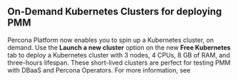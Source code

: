 ## On-Demand Kubernetes Clusters for deploying PMM
Percona Platform now enables you to spin up a Kubernetes cluster, on demand. Use the **Launch a new cluster** option on the new **Free Kubernetes** tab to deploy a Kubernetes cluster with 3 nodes, 4 CPUs, 8 GB of RAM, and three-hours lifespan. These short-lived clusters are perfect for testing PMM with DBaaS and Percona Operators.
For more information, see 